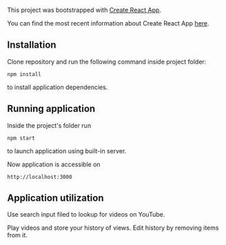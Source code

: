 This project was bootstrapped with [Create React App](https://github.com/facebookincubator/create-react-app).

You can find the most recent information about Create React App [here](https://github.com/facebookincubator/create-react-app/blob/master/packages/react-scripts/template/README.md).

## Installation

Clone repository and run the following command inside project folder:

`npm install`

to install application dependencies.

## Running application

Inside the project's folder run

`npm start`

to launch application using built-in server.

Now application is accessible on 

`http://localhost:3000` 

## Application utilization

Use search input filed to lookup for videos on YouTube.

Play videos and store your history of views. Edit history by removing items from it.
